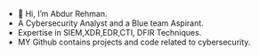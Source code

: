 - 👋 Hi, I’m Abdur Rehman.
- A Cybersecurity Analyst and a Blue team Aspirant.
-  Expertise in SIEM,XDR,EDR,CTI, DFIR Techniques.
-  MY Github contains projects and code related to cybersecurity.
